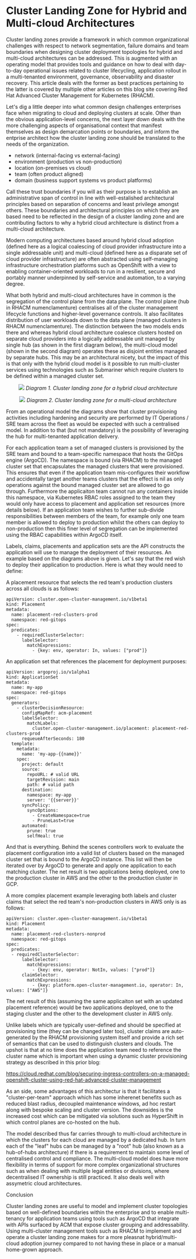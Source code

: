 # Cluster Landing Zone for Hybrid and Multi-cloud Architectures

Cluster landing zones provide a framework in which common organizational challenges with respect to network segmentation, failure domains and team boundaries when designing cluster deployment topologies for hybrid and multi-cloud architectures can be addressed. This is augmented with an operating model that provides tools and guidance on how to deal with day-to-day operational issues related to cluster lifecycling, application rollout in a multi-tenanted environment, governance, observability and disaster recovery. This article deals with the former as best practices pertaining to the latter is covered by multiple other articles on this blog site covering Red Hat Advanced Cluster Management for Kubernetes (RHACM).

Let's dig a little deeper into what common design challenges enterprises face when migrating to cloud and deploying clusters at scale. Other than the obvious application-level concerns, the next layer down deals with the more challenging aspects of organisational context that manifest themselves as design demarcation points or boundaries, and inform the entprise architect how the cluster landing zone should be translated to the needs of the organization.

- network (internal-facing vs external-facing)
- environment (production vs non-production)
- location (on-premises vs cloud)
- team (often product aligned)
- domain (business support systems vs product platforms)

Call these trust boundaries if you will as their purpose is to establish an administrative span of control in line with well-estalished architectural principles based on separation of concerns and least privilege amongst others. These boundaries and architectural principles on which they are based need to be reflected in the design of a cluster landing zone and are contributing factors to why a hybrid cloud architecture is distinct from a multi-cloud architecture. 

Modern computing architectures based around hybrid cloud adoption (defined here as a logical coalescing of cloud provider infrastructure into a single addressable unit) and multi-cloud (defined here as a disparate set of cloud provider infrastructure) are often abstracted using self-managing infrastructure orchestration platforms such as OpenShift with a view to enabling container-oriented workloads to run in a resilient, secure and portably manner underpinned by self-service and automation, to a varying degree. 

What both hybrid and multi-cloud architectures have in common is the segregation of the control plane from the data plane. The control plane (hub in RHACM numenclamenture) centralises all of the cluster management lifecycle functions and higher-level governance controls. It also facilitates distribution of user workloads down to the data plane (managed clusters in RHACM numenclamenture). The distinction between the two models ends there and whereas hybrid cloud architecture coalesce clusters hosted on separate cloud providers into a logically addressable unit managed by single hub (as shown in the first diagram below), the multi-cloud model (shown in the second diagram) operates these as disjoint entities managed by separate hubs. This may be an architectural nicety, but the impact of this is that only with the hybrid cloud model is it possible to run multi-cluster services using technologies such as Submariner which require clusters to be defined within a managed cluster set.

<p align="center">
  <img src="https://github.com/jwilms1971/blog/blob/main/RHACM%20Operating%20Model%20-%20Hybrid-cloud.png">
  <em>Diagram 1. Cluster landing zone for a hybrid cloud architecture</em>
</p>

<p align="center">
  <img src="https://github.com/jwilms1971/blog/blob/main/RHACM%20Operating%20Model%20-%20Hybrid-cloud.png">
  <em>Diagram 2. Cluster landing zone for a multi-cloud architecture</em>
</p>

From an operational model the diagrams show that cluster provisioning activities including hardening and security are performed by IT Operations / SRE team across the fleet as would be expected with such a centralised model. In addition to that (but not mandatory) is the possibility of leveraging the hub for multi-tenanted application delivery.

For each application team a set of managed clusters is provisioned by the SRE team and bound to a team-specific namespace that hosts the GitOps engine (ArgoCD). The namespace is bound (via RHACM) to the managed cluster set that encapsulates the managed clusters that were provisioned. This ensures that even if the application team mis-configures their workflow and accidentally target another teams clusters that the effect is nil as only operations against the bound managed cluster set are allowed to go through. Furthermore the applicaiton team cannot run any containers inside this namespace, via Kubernetes RBAC roles assigned to the team they would only have access to placement and application set resources (more details below). If an application team wishes to further sub-divide responsibilities between members of the team, for example only one team member is allowed to deploy to production whilst the others can deploy to non-production then this finer level of segregation can be implemented using the RBAC capabilities within ArgoCD itself.

Labels, claims, placements and application sets are the API constructs the application will use to manage the deployment of their resources. An example based on the diagrams above is given. Let's say that the red wish to deploy their application to production. Here is what they would need to define:

A placement resource that selects the red team's production clusters across all clouds is as follows:

	apiVersion: cluster.open-cluster-management.io/v1beta1
	kind: Placement
	metadata:
	  name: placement-red-clusters-prod
	  namespace: red-gitops
	spec:
	  predicates:
	    - requiredClusterSelector:
	      labelSelector:
	        matchExpressions:
	          - {key: env, operator: In, values: ["prod"]}

An application set that references the placement for deployment purposes:

	apiVersion: argoproj.io/v1alpha1
	kind: ApplicationSet
	metadata:
	  name: my-app
	  namespace: red-gitops
	spec:
	  generators:
	    - clusterDecisionResource:
	      configMapRef: acm-placement
	      labelSelector:
	        matchLabels:
	          cluster.open-cluster-management.io/placement: placement-red-clusters-prod
	      requeueAfterSeconds: 180
	  template:
	    metadata:
	      name: 'my-app-{{name}}'
	    spec:
	      project: default
	      source:
	        repoURL: # valid URL
	        targetRevision: main
	        path: # valid path
	      destination:
	        namespace: my-app
	        server: '{{server}}'
	      syncPolicy:
	        syncOptions:
	          - CreateNamespace=true
	          - PruneLast=true
	      automated:
	        prune: true
	        selfHeal: true

And that is everything. Behind the scenes controllers work to evaluate the placement configuration into a valid list of clusters based on the managed cluster set that is bound to the ArgoCD instance. This list will then be iterated over by ArgoCD to generate and apply one application to each matching cluster. The net result is two applications being deployed, one to the production cluster in AWS and the other to the production cluster in GCP.

A more complex placement example leveraging both labels and cluster claims that select the red team's non-production clusters in AWS only is as follows:

	apiVersion: cluster.open-cluster-management.io/v1beta1
	kind: Placement
	metadata:
	  name: placement-red-clusters-nonprod
	  namespace: red-gitops
	spec:
	  predicates:
	  - requiredClusterSelector:
	      labelSelector:
	        matchExpressions:
	          - {key: env, operator: NotIn, values: ["prod"]}
	      claimSelector:
	        matchExpressions:
	          - {key: platform.open-cluster-management.io, operator: In, values: ["AWS"]}

The net result of this (assuming the same applicaiton set with an updated placement reference) would be two applications deployed, one to the staging cluster and the other to the development cluster in AWS only.

Unlike labels which are typically user-defined and should be specified at provisioning time (they can be changed later too), cluster claims are auto-generated by the RHACM provisioning system itself and provide a rich set of semantics that can be used to distinguish clusters and clouds. The upshot is that at no time does the application team need to reference the cluster name which is important when using a dynamic cluster provisioning strategy as described in this prior blog:

https://cloud.redhat.com/blog/securing-ingress-controllers-on-a-managed-openshift-cluster-using-red-hat-advanced-cluster-management

As an side, some advantages of this architectur is that it facilitates a "cluster-per-team" approach which has some inherenet benefits such as reduced blast radius, decoupled maintenance windows, ad hoc restart along with bespoke scaling and cluster version. The downsides is the increased cost which can be mitigated via solutions such as HyperShift in which control planes are co-hosted on the hub.

The model described thus far carries through to multi-cloud architecture in which the clusters for each cloud are managed by a dedicated hub. In turn each of the "leaf" hubs can be managed by a "root" hub (also known as a hub-of-hubs architecture) if there is a requirement to maintain some level of centralised control and compliance. The multi-cloud model does have more flexibility in terms of support for more complex organizational structures such as when dealing with multiple legal entities or divisions, where decentralised IT ownership is still practiced. It also deals well with assymetric cloud architectures.

Conclusion

Cluster landing zones are useful to model and implement cluster topologies based on well-defined boundaries within the enterprise and to enable multi-tenancy for application teams using tools such as ArgoCD that integrate with APIs surfaced by ACM that expose cluster grouping and addressability. Using multi-cluster management tools such as RHACM to implement and operate a cluster landing zone makes for a more pleasnat hybrid/multi-cloud adoption journey compared to not having these in place or a manual home-grown approach.
